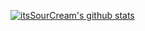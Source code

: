 [![itsSourCream's github stats](https://github-readme-stats.vercel.app/api?username=itsSourCream&show_icons=true&theme=radica)](https://github.com/anuraghazra/github-readme-stats)
